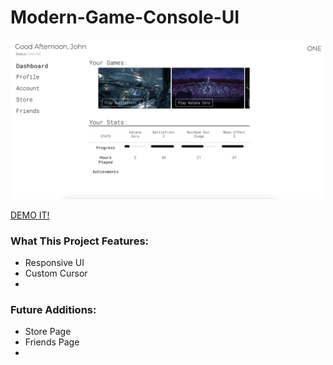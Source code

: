 # Modern-Game-Console-UI

![ONE Console](https://github.com/MattMarquise/Modern-Game-Console-UI/blob/main/consolepro.jpg)

[DEMO IT!]()

### What This Project Features:
- Responsive UI
- Custom Cursor
- 

### Future Additions:
- Store Page
- Friends Page
- 
